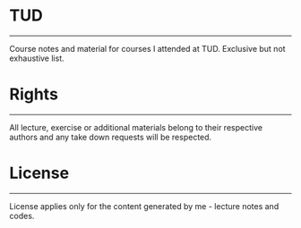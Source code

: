 # TUD
-------------------------
Course notes and material for courses I attended at TUD. Exclusive but not exhaustive list. 

# Rights
-------------------------
All lecture, exercise or additional materials belong to their respective authors and any take down requests will be respected.

# License
------------------------
License applies only for the content generated by me - lecture notes and codes.
